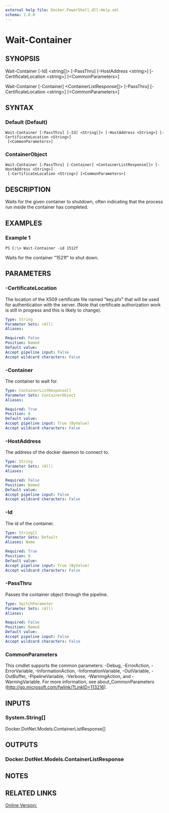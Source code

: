 ```yaml
---
external help file: Docker.PowerShell.dll-Help.xml
schema: 2.0.0
---
```


# Wait-Container
## SYNOPSIS
Wait-Container \[-Id\] \<string\[\]\> \[-PassThru\] \[-HostAddress \<string\>\] \[-CertificateLocation \<string\>\] \[\<CommonParameters\>\]

Wait-Container \[-Container\] \<ContainerListResponse\[\]\> \[-PassThru\] \[-CertificateLocation \<string\>\] \[\<CommonParameters\>\]
## SYNTAX

### Default (Default)
```
Wait-Container [-PassThru] [-Id] <String[]> [-HostAddress <String>] [-CertificateLocation <String>]
 [<CommonParameters>]
```

### ContainerObject
```
Wait-Container [-PassThru] [-Container] <ContainerListResponse[]> [-HostAddress <String>]
 [-CertificateLocation <String>] [<CommonParameters>]
```

## DESCRIPTION
Waits for the given container to shutdown, often indicating that the process run inside the container has completed.
## EXAMPLES

### Example 1
```
PS C:\> Wait-Container -id 1512f
```

Waits for the container "1521f" to shut down. 
## PARAMETERS

### -CertificateLocation
The location of the X509 certificate file named "key.pfx" that will be used for authentication with the server.  (Note that certificate authorization work is still in progress and this is likely to change).





```yaml
Type: String
Parameter Sets: (All)
Aliases: 

Required: False
Position: Named
Default value: 
Accept pipeline input: False
Accept wildcard characters: False
```

### -Container
The container to wait for.





```yaml
Type: ContainerListResponse[]
Parameter Sets: ContainerObject
Aliases: 

Required: True
Position: 0
Default value: 
Accept pipeline input: True (ByValue)
Accept wildcard characters: False
```

### -HostAddress
The address of the docker daemon to connect to.





```yaml
Type: String
Parameter Sets: (All)
Aliases: 

Required: False
Position: Named
Default value: 
Accept pipeline input: False
Accept wildcard characters: False
```

### -Id
The id of the container. 





```yaml
Type: String[]
Parameter Sets: Default
Aliases: Name

Required: True
Position: 0
Default value: 
Accept pipeline input: True (ByValue)
Accept wildcard characters: False
```

### -PassThru
Passes the container object through the pipeline. 





```yaml
Type: SwitchParameter
Parameter Sets: (All)
Aliases: 

Required: False
Position: Named
Default value: 
Accept pipeline input: False
Accept wildcard characters: False
```

### CommonParameters
This cmdlet supports the common parameters: -Debug, -ErrorAction, -ErrorVariable, -InformationAction, -InformationVariable, -OutVariable, -OutBuffer, -PipelineVariable, -Verbose, -WarningAction, and -WarningVariable. For more information, see about_CommonParameters (http://go.microsoft.com/fwlink/?LinkID=113216).
## INPUTS

### System.String[]
Docker.DotNet.Models.ContainerListResponse[]
## OUTPUTS

### Docker.DotNet.Models.ContainerListResponse

## NOTES

## RELATED LINKS

[Online Version:]()







